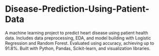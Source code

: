# Disease-Prediction-Using-Patient-Data
A machine learning project to predict heart disease using patient health data. Includes data preprocessing, EDA, and model building with Logistic Regression and Random Forest. Evaluated using accuracy, achieving up to 91.8%. Built with Python, Pandas, Scikit-learn, and visualization libraries.
